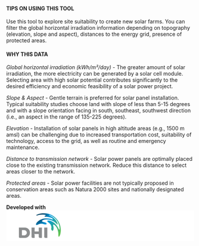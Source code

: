#### TIPS ON USING THIS TOOL
Use this tool to explore site suitability to create new solar farms. You can filter the global horizontal irradiation information depending on topography (elevation, slope and aspect),  distances to the energy grid, presence of protected areas. 


#### WHY THIS DATA
*Global horizontal irradiation (kWh/m²/day)* - The greater amount of solar irradiation, the more electricity can be generated by a solar cell module. Selecting area with high solar potential contributes significantly to the desired efficiency and economic feasibility of a solar power project.  

*Slope & Aspect* - Gentle terrain is preferred for solar panel installation. Typical suitability studies choose land with slope of less than 5-15 degrees and with a slope orientation facing in south, southeast, southwest direction (i.e., an aspect in the range of 135-225 degrees).

*Elevation* - Installation of solar panels in high altitude areas (e.g., 1500 m amsl) can be challenging due to increased transportation cost, suitability of technology, access to the grid, as well as routine and emergency maintenance.

*Distance to transmission network* - Solar power panels are optimally placed close to the existing transmission network. Reduce this distance to select areas closer to the network.

*Protected areas* - Solar power facilities are not typically proposed in conservation areas such as Natura 2000 sites and nationally designated areas.

**Developed with**  
![](https://raw.githubusercontent.com/eurodatacube/eodash-assets/main/collections/gtif-logos/dhi_row.png)
